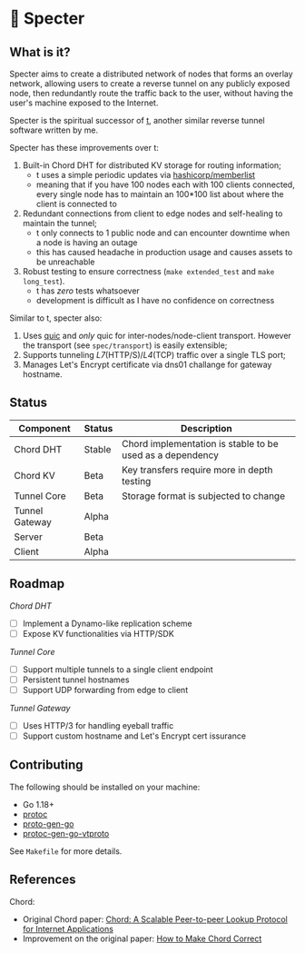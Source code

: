 # 👻 Specter

## What is it?

Specter aims to create a distributed network of nodes that forms an overlay network, allowing users to create a reverse tunnel on any publicly exposed node, then redundantly route the traffic back to the user, without having the user's machine exposed to the Internet.

Specter is the spiritual successor of [t](https://github.com/zllovesuki/t/), another similar reverse tunnel software written by me.

Specter has these improvements over t:
1. Built-in Chord DHT for distributed KV storage for routing information;
    - t uses a simple periodic updates via [hashicorp/memberlist](https://github.com/hashicorp/memberlist)
    - meaning that if you have 100 nodes each with 100 clients connected, every single node has to maintain an 100*100 list about where the client is connected to
2. Redundant connections from client to edge nodes and self-healing to maintain the tunnel;
    - t only connects to 1 public node and can encounter downtime when a node is having an outage
    - this has caused headache in production usage and causes assets to be unreachable
3. Robust testing to ensure correctness (`make extended_test` and `make long_test`).
    - t has _zero_ tests whatsoever
    - development is difficult as I have no confidence on correctness

Similar to t, specter also:
1. Uses [quic](https://github.com/lucas-clemente/quic-go) and _only_ quic for inter-nodes/node-client transport. However the transport (see `spec/transport`) is easily extensible;
2. Supports tunneling _L7_(HTTP/S)/_L4_(TCP) traffic over a single TLS port;
3. Manages Let's Encrypt certificate via dns01 challange for gateway hostname.

## Status

| **Component**  | Status | Description                                               |
|----------------|--------|-----------------------------------------------------------|
| Chord DHT      | Stable | Chord implementation is stable to be used as a dependency |
| Chord KV       | Beta   | Key transfers require more in depth testing               |
| Tunnel Core    | Beta   | Storage format is subjected to change                     |
| Tunnel Gateway | Alpha  |                                                           |
| Server         | Beta   |                                                           |
| Client         | Alpha  |                                                           |

## Roadmap

*Chord DHT*
- [ ] Implement a Dynamo-like replication scheme
- [ ] Expose KV functionalities via HTTP/SDK

*Tunnel Core*
- [ ] Support multiple tunnels to a single client endpoint
- [ ] Persistent tunnel hostnames
- [ ] Support UDP forwarding from edge to client

*Tunnel Gateway*
- [ ] Uses HTTP/3 for handling eyeball traffic
- [ ] Support custom hostname and Let's Encrypt cert issurance

## Contributing

The following should be installed on your machine:
- Go 1.18+
- [protoc](https://grpc.io/docs/protoc-installation)
- [proto-gen-go](https://developers.google.com/protocol-buffers/docs/reference/go-generated)
- [protoc-gen-go-vtproto](https://github.com/planetscale/vtprotobuf#Usage)

See `Makefile` for more details.

## References

Chord:
- Original Chord paper: [Chord: A Scalable Peer-to-peer Lookup Protocol for Internet Applications](https://pdos.csail.mit.edu/papers/ton:chord/paper-ton.pdf)
- Improvement on the original paper: [How to Make Chord Correct](https://arxiv.org/pdf/1502.06461.pdf)
